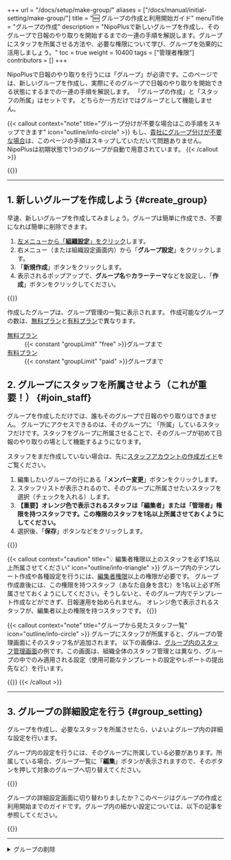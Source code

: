 +++
url = "/docs/setup/make-group/"
aliases = ["/docs/manual/initial-setting/make-group/"]
title = "🆕 グループの作成と利用開始ガイド"
menuTitle = "グループの作成"
description = "NipoPlusで新しいグループを作成し、そのグループで日報のやり取りを開始するまでの一連の手順を解説します。グループにスタッフを所属させる方法や、必要な権限について学び、グループを効果的に活用しましょう。"
toc = true
weight = 10400
tags = ["管理者権限"]
contributors = []
+++

NipoPlusで日報のやり取りを行うには「グループ」が必須です。このページでは、新しいグループを作成し、実際にそのグループで日報のやり取りを開始できる状態にするまでの一連の手順を解説します。
「グループの作成」と「スタッフの所属」はセットです。 どちらか一方だけではグループとして機能しません。

{{< callout context="note" title="グループ分けが不要な場合はこの手順をスキップできます" icon="outline/info-circle" >}}
もし、[貴社にグループ分けが不要な場合](/docs/setup/_about/#group_merit)は、このページの手順はスキップしていただいて問題ありません。NipoPlusは初期状態で1つのグループが自動で用意されています。
{{< /callout >}}

{{<nextBlog>}}

---

## 1. 新しいグループを作成しよう {#create_group}

早速、新しいグループを作成してみましょう。グループは簡単に作成でき、不要になれば簡単に削除できます。

1.  [左メニューから「**組織設定**」をクリック](/docs/setup/staff-global/rank/#rootSettingBtn)します。
2.  右メニュー（または組織設定画面内）から「**グループ設定**」をクリックします。
3.  「**新規作成**」ボタンをクリックします。
4.  表示されるポップアップで、**グループ名**や**カラーテーマ**などを設定し、「**作成**」ボタンをクリックしてください。

{{<icatch filename="img/add_group" msg="新しいグループを作成するポップアップです。グループ名は後からでも変更できます。" alice="ok">}}

作成したグループは、グループ管理の一覧に表示されます。
作成可能なグループの数は、[無料プラン](/docs/price/free/)と[有料プラン](/docs/price/#fee)で異なります。

<dl class="basic">
<dt><a href="/docs/price/free/">無料プラン</a></dt>
<dd>{{< constant "groupLimit" "free" >}}グループまで</dd>
<dt><a href="/docs/price/fee/">有料プラン</a></dt>
<dd>{{< constant "groupLimit" "paid" >}}グループまで</dd>
</dl>

## 2. グループにスタッフを所属させよう（これが重要！） {#join_staff}

グループを作成しただけでは、誰もそのグループで日報のやり取りはできません。
グループにアクセスできるのは、そのグループに 「所属」しているスタッフだけです。スタッフをグループに所属させることで、そのグループが初めて日報のやり取りの場として機能するようになります。

スタッフをまだ作成していない場合は、先に[スタッフアカウントの作成ガイド](/docs/setup/staff-global/make/)をご覧ください。

1.  編集したいグループの行にある「**メンバー変更**」ボタンをクリックします。
2.  スタッフリストが表示されるので、そのグループに所属させたいスタッフを選択（チェックを入れる）します。
3.  **【重要】オレンジ色で表示されるスタッフは「編集者」または「管理者」権限を持つスタッフです。この権限のスタッフを1名以上所属させておくようにしてください。**
4.  選択後、「**保存**」ボタンなどをクリックします。

{{<icatch filename="img/assign-staff2" msg="グループに所属するスタッフを選択しましょう。✅の入ったスタッフは所属済みです">}}

{{< callout context="caution" title="💡 編集者権限以上のスタッフを必ず1名以上所属させてください" icon="outline/info-triangle" >}}
グループ内のテンプレート作成や各種設定を行うには、[編集者権限](/docs/setup/staff-global/rank/)以上の権限が必要です。
グループ作成直後には、この権限を持つスタッフ（あなた自身を含む）を1名以上必ず所属させておくようにしてください。そうしないと、そのグループ内でテンプレート作成などができず、日報運用を始められません。
オレンジ色で表示されるスタッフが、編集者以上の権限を持つスタッフです。
{{</callout>}}

{{< callout context="note" title="グループから見たスタッフ一覧" icon="outline/info-circle" >}}
グループにスタッフが所属すると、グループの管理画面にそのスタッフ名が追加されます。
以下の画像は、[グループ内のスタッフ管理画面](/docs/setup/staff-local/_about/)の例です。この画面は、組織全体のスタッフ管理とは異なり、グループの中でのみ適用される設定（使用可能なテンプレートの設定やレポートの提出先など）を行います。

{{<icatch filename="img/group-member" msg="グループ内から見た所属スタッフの一覧画面です。" alice="here">}}
{{< /callout >}}

---

## 3. グループの詳細設定を行う {#group_setting}

グループを作成し、必要なスタッフを所属させたら、いよいよグループ内の詳細な設定を行います。

グループ内の設定を行うには、そのグループに所属している必要があります。所属している場合、グループ一覧に「**編集**」ボタンが表示されますので、そのボタンを押して対象のグループへ切り替えてください。

{{<icatch filename="img/move-group" msg="ここではグループを作って所属スタッフを決めるまでです。各種設定は別の画面から行います。" alice="guide">}}

グループの詳細設定画面に切り替わりましたか？このページはグループの作成と利用開始までのガイドです。グループ内の細かい設定については、以下の記事を参照してください。

{{<nextBlog>}}

---

<details>
  <summary>グループの削除</summary>

## 4. 不要になったグループの削除 {#remove}

グループが不要になった場合は、安全に削除できます。グループの削除は、「無効化」と「完全に削除」の2段階で行われます。

### 4-1. グループの無効化と完全に削除する方法 {#disable}

まずグループを無効化し、その後に完全に削除します。

1.  [左メニューから「**組織設定**」をクリック](/docs/setup/staff-global/rank/#rootSettingBtn)します。
2.  「グループ管理」のセクションまでスクロールします。
3.  削除したいグループの行にある「**ゴミ箱**」アイコンをクリックします。
4.  ゴミ箱アイコンをクリックすると、そのグループは「グループ一覧」から「**無効化されたグループ**」のセクションに移動します。この時点で、すべてのスタッフはそのグループ内のデータ（レポートや予定、アクセスログなど）に対するアクセス権を失います。
5.  「無効化されたグループ」を開き、完全に削除したいグループの「**完全に削除**」ボタンをクリックします。

{{<iTablet filename="img/remove-group" msg="不要なグループは、まず無効化してアクセス権限を全て喪失させましょう。その後、完全に削除できます。" alice="ok">}}

「完全に削除」ボタンをクリックすると、誤操作を防ぐための確認メッセージが表示されます。確認後、「削除」ボタンをクリックすると削除のリクエストが受領されます。
すべてのデータを削除するため、処理はサーバー側で行われます。データの量にもよりますが、完了には数十秒ほどかかります。処理が完了すると、「無効化されたグループ」一覧からそのグループが表示されなくなります。

{{< callout context="note" title="管理者であってもアクセス権の影響を受けます" icon="outline/info-circle" >}}
アクセス権の喪失は管理者も例外ではありません。グループを無効化すると、管理者であってもそのグループへのアクセスや、所属していないグループへのアクセスはできなくなります。
{{< /callout >}}

### 4-2. 無効化時に「権限不足」が表示される場合 {#message}

グループを無効化した直後に「**権限不足のエラーメッセージ**」が表示されることがあります。

このエラーは、無効化しようとしているグループのデータを監視するフラグ（例：レポートの監視など）が立っているときに発生します。監視中のグループが無効化されたことにより、監視の権限が無くなることでエラーが表示されるものです。

「無効化されたグループ」に移動していれば、無効化自体は正常に動作しているのでご安心ください。

</details>

